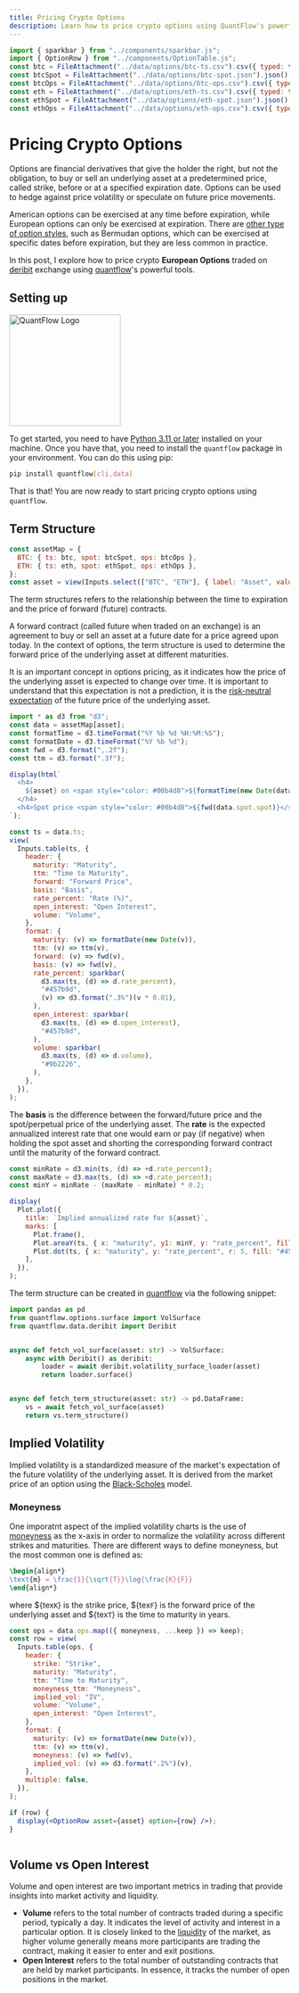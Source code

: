 ```yaml
---
title: Pricing Crypto Options
description: Learn how to price crypto options using QuantFlow's powerful tools.
---
```


```js
import { sparkbar } from "../components/sparkbar.js";
import { OptionRow } from "../components/OptionTable.js";
const btc = FileAttachment("../data/options/btc-ts.csv").csv({ typed: true });
const btcSpot = FileAttachment("../data/options/btc-spot.json").json();
const btcOps = FileAttachment("../data/options/btc-ops.csv").csv({ typed: true });
const eth = FileAttachment("../data/options/eth-ts.csv").csv({ typed: true });
const ethSpot = FileAttachment("../data/options/eth-spot.json").json();
const ethOps = FileAttachment("../data/options/eth-ops.csv").csv({ typed: true });
```

# Pricing Crypto Options

Options are financial derivatives that give the holder the right, but not the obligation, to buy or sell an underlying asset at a predetermined price, called strike, before or at a specified expiration date.
Options can be used to hedge against price volatility or speculate on future price movements.

American options can be exercised at any time before expiration, while European options can only be exercised at expiration.
There are [other type of option styles](https://en.wikipedia.org/wiki/Option_style), such as Bermudan options, which can be exercised at specific dates before expiration, but they are less common in practice.

In this post, I explore how to price crypto **European Options** traded on [deribit](https://www.deribit.com/) exchange using [quantflow](https://github.com/quantmind/quantflow)'s powerful tools.

## Setting up

<a href="https://quantflow.quantmind.com/" target="_blank">
<img src="https://quantflow.quantmind.com/_static/quantflow-light.svg" alt="QuantFlow Logo" width="200"">
</a>

To get started, you need to have [Python 3.11 or later](https://www.python.org/) installed on your machine.
Once you have that, you need to install the `quantflow` package in your environment.
You can do this using pip:

```bash
pip install quantflow[cli,data]
```

That is that! You are now ready to start pricing crypto options using `quantflow`.

## Term Structure

```js
const assetMap = {
  BTC: { ts: btc, spot: btcSpot, ops: btcOps },
  ETH: { ts: eth, spot: ethSpot, ops: ethOps },
};
const asset = view(Inputs.select(["BTC", "ETH"], { label: "Asset", value: "ETH" }));
```

The term structures refers to the relationship between the time to expiration and the price of forward (future) contracts.

A forward contract (called future when traded on an exchange) is an agreement to buy or sell an asset at a future date for a price agreed upon today.
In the context of options, the term structure is used to determine the forward price of the underlying asset at different maturities.

It is an important concept in options pricing, as it indicates how the price of the underlying asset is expected to change over time.
It is important to understand that this expectation is not a prediction, it is
the [risk-neutral expectation](https://en.wikipedia.org/wiki/Risk-neutral_measure) of the future price of the underlying asset.

```js
import * as d3 from "d3";
const data = assetMap[asset];
const formatTime = d3.timeFormat("%Y %b %d %H:%M:%S");
const formatDate = d3.timeFormat("%Y %b %d");
const fwd = d3.format(",.2f");
const ttm = d3.format(".3f");
```

```js
display(html`
  <h4>
    ${asset} on <span style="color: #00b4d8">${formatTime(new Date(data.spot.timestamp))}</span>
  </h4>
  <h4>Spot price <span style="color: #00b4d8">${fwd(data.spot.spot)}</span></h4>
`);
```

```js
const ts = data.ts;
view(
  Inputs.table(ts, {
    header: {
      maturity: "Maturity",
      ttm: "Time to Maturity",
      forward: "Forward Price",
      basis: "Basis",
      rate_percent: "Rate (%)",
      open_interest: "Open Interest",
      volume: "Volume",
    },
    format: {
      maturity: (v) => formatDate(new Date(v)),
      ttm: (v) => ttm(v),
      forward: (v) => fwd(v),
      basis: (v) => fwd(v),
      rate_percent: sparkbar(
        d3.max(ts, (d) => d.rate_percent),
        "#457b9d",
        (v) => d3.format(".3%")(v * 0.01),
      ),
      open_interest: sparkbar(
        d3.max(ts, (d) => d.open_interest),
        "#457b9d",
      ),
      volume: sparkbar(
        d3.max(ts, (d) => d.volume),
        "#9b2226",
      ),
    },
  }),
);
```

The **basis** is the difference between the forward/future price and the spot/perpetual price of the underlying asset.
The **rate** is the expected annualized interest rate that one would earn or pay (if negative) when holding the spot asset and shorting the corresponding forward contract until the maturity of the forward contract.

```js
const minRate = d3.min(ts, (d) => +d.rate_percent);
const maxRate = d3.max(ts, (d) => +d.rate_percent);
const minY = minRate - (maxRate - minRate) * 0.2;
```

```js
display(
  Plot.plot({
    title: `Implied annualized rate for ${asset}`,
    marks: [
      Plot.frame(),
      Plot.areaY(ts, { x: "maturity", y1: minY, y: "rate_percent", fill: "#457b9d", opacity: 0.8 }),
      Plot.dot(ts, { x: "maturity", y: "rate_percent", r: 5, fill: "#457b9d", stroke: "white" }),
    ],
  }),
);
```

The term structure can be created in [quantflow](https://github.com/quantmind/quantflow) via the following snippet:

```python
import pandas as pd
from quantflow.options.surface import VolSurface
from quantflow.data.deribit import Deribit


async def fetch_vol_surface(asset: str) -> VolSurface:
    async with Deribit() as deribit:
        loader = await deribit.volatility_surface_loader(asset)
        return loader.surface()


async def fetch_term_structure(asset: str) -> pd.DataFrame:
    vs = await fetch_vol_surface(asset)
    return vs.term_structure()
```

## Implied Volatility

Implied volatility is a standardized measure of the market's expectation of the future volatility of the underlying asset. It is derived from the market price of an option using the [Black-Scholes](https://en.wikipedia.org/wiki/Black-Scholes_model) model.

### Moneyness

One imporatnt aspect of the implied volatility charts is the use of [moneyness](https://en.wikipedia.org/wiki/Moneyness) as the x-axis in order to normalize the volatility across different strikes and maturities.
There are different ways to define moneyness, but the most common one is defined as:

```tex
\begin{align*}
\text{m} = \frac{1}{\sqrt{T}}\log{\frac{K}{F}}
\end{align*}
```

where ${tex`K`} is the strike price, ${tex`F`} is the forward price of the underlying asset and ${tex`T`} is the time to maturity in years.

```js
const ops = data.ops.map(({ moneyness, ...keep }) => keep);
const row = view(
  Inputs.table(ops, {
    header: {
      strike: "Strike",
      maturity: "Maturity",
      ttm: "Time to Maturity",
      moneyness_ttm: "Moneyness",
      implied_vol: "IV",
      volume: "Volume",
      open_interest: "Open Interest",
    },
    format: {
      maturity: (v) => formatDate(new Date(v)),
      ttm: (v) => ttm(v),
      moneyness: (v) => fwd(v),
      implied_vol: (v) => d3.format(".2%")(v),
    },
    multiple: false,
  }),
);
```

```jsx
if (row) {
  display(<OptionRow asset={asset} option={row} />);
}
```

```js

```

## Volume vs Open Interest

Volume and open interest are two important metrics in trading that provide insights into market activity and liquidity.

- **Volume** refers to the total number of contracts traded during a specific period, typically a day. It indicates the level of activity and interest in a particular option. It is closely linked to the
  [liquidity](https://en.wikipedia.org/wiki/Market_liquidity) of the market, as higher volume generally means more participants are trading the contract, making it easier to enter and exit positions.
- **Open Interest** refers to the total number of outstanding contracts that are held by market participants. In essence, it tracks the number of open positions in the market.
